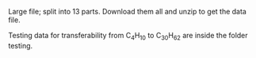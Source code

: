 Large file; split into 13 parts. Download them all and unzip to get the data file.

Testing data for transferability from C<sub>4</sub>H<sub>10</sub> to C<sub>30</sub>H<sub>62</sub> are inside the folder testing.
